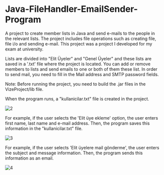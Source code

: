 # Java-FileHandler-EmailSender-Program
A project to create member lists in Java and send e-mails to the people in the relevant lists.
The project includes file operations such as creating file, file i/o and sending e-mail. This project was a project I developed for my exam at university. 

Lists are divided into "Elit Üyeler" and "Genel Üyeler" and these lists are saved in a '.txt' file where the project is located.
You can add or remove members to lists and send emails to one or both of them these list.
In order to send mail, you need to fill in the Mail address and SMTP password fields.

Note: Before running the project, you need to build the .jar files in the VizeProject/lib file.

When the program runs, a "kullanicilar.txt" file is created in the project.

![2](https://github.com/eycwave/Java-FileHandler-EmailSender-Program/assets/115780348/631c7bff-b753-4627-81e0-d0be89446b55)

For example, if the user selects the 'Elit üye ekleme' option, the user enters first name, last name and e-mail address. Then, the program saves this information in the "kullanicilar.txt" file.

![3](https://github.com/eycwave/Java-FileHandler-EmailSender-Program/assets/115780348/ee389c76-a5ba-4602-90a9-039aad64ef13)

For example, if the user selects 'Elit üyelere mail gönderme', the user enters the subject and message information. Then, the program sends this information as an email.

![4](https://github.com/eycwave/Java-FileHandler-EmailSender-Program/assets/115780348/0f20919b-5ff1-48fc-b009-fb0c96fb734e)

